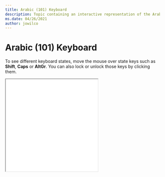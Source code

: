 ```yaml
--- 
title: Arabic (101) Keyboard 
description: Topic containing an interactive representation of the Arabic (101) Keyboard 
ms.date: 04/26/2021 
author: jowilco 
--- 
```

 
# Arabic (101) Keyboard 
 
To see different keyboard states, move the mouse over state keys such as **Shift**, **Caps** or **AltGr**. You can also lock or unlock those keys by clicking them. 
 
<iframe src="kbda1.html" height="300"></iframe> 
